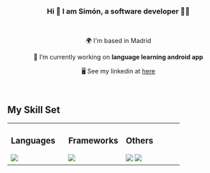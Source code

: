 ### <div align="center">Hi 👋 I am Simón, a software developer 👨‍💻</div>  

<br/>

<div align="center">

 🌍  I'm based in Madrid

 🔭 I’m currently working on **language learning android app**

 🖥️  See my linkedin at [here](https://www.linkedin.com/in/sim%C3%B3n-delgado/)

 </div>


<br/>

## My Skill Set  
<table><tr><td valign="top" width="33%">


### Languages  
<div align="left">
    <img src="https://skillicons.dev/icons?i=kotlin,java,c,python,cpp" />
</div>

</td><td valign="top" width="33%">


### Frameworks  
<div align="left">
    <img src="https://skillicons.dev/icons?i=androidstudio,django,spring,dotnet" /><br>
</div>

</td><td valign="top" width="33%">



### Others  
<div align="left">
    <img src="https://skillicons.dev/icons?i=mysql,mongodb,sqlite,postgres,azure,aws" />
      <img src="https://skillicons.dev/icons?i=git,github,postman,figma,bitbucket" />
</div>

</td></tr></table>  



